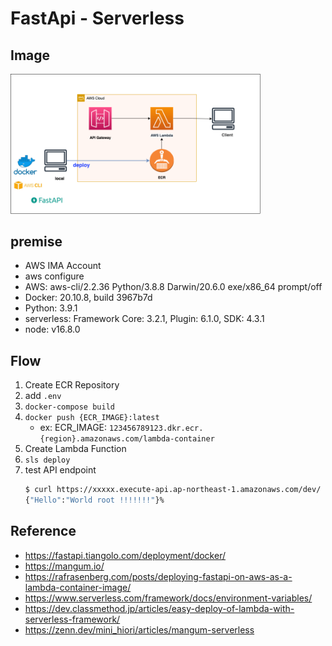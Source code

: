 # FastApi - Serverless

## Image

<img src="img/AWS_S3-Python-ecs-Lambda-api-Gate.png" width="400">

## premise
* AWS IMA Account
* aws configure
* AWS:  aws-cli/2.2.36 Python/3.8.8 Darwin/20.6.0 exe/x86_64 prompt/off
* Docker: 20.10.8, build 3967b7d
* Python: 3.9.1
* serverless: Framework Core: 3.2.1, Plugin: 6.1.0, SDK: 4.3.1
* node: v16.8.0

## Flow
1. Create ECR Repository
2. add `.env`
3. `docker-compose build`
4. `docker push {ECR_IMAGE}:latest`
   * ex: ECR_IMAGE: `123456789123.dkr.ecr.{region}.amazonaws.com/lambda-container`
5. Create Lambda Function
6. `sls deploy`
7. test API endpoint
    ```bash
    $ curl https://xxxxx.execute-api.ap-northeast-1.amazonaws.com/dev/
    {"Hello":"World root !!!!!!!"}%
    ```
   
## Reference
* https://fastapi.tiangolo.com/deployment/docker/
* https://mangum.io/
* https://rafrasenberg.com/posts/deploying-fastapi-on-aws-as-a-lambda-container-image/
* https://www.serverless.com/framework/docs/environment-variables/
* https://dev.classmethod.jp/articles/easy-deploy-of-lambda-with-serverless-framework/
* https://zenn.dev/mini_hiori/articles/mangum-serverless
